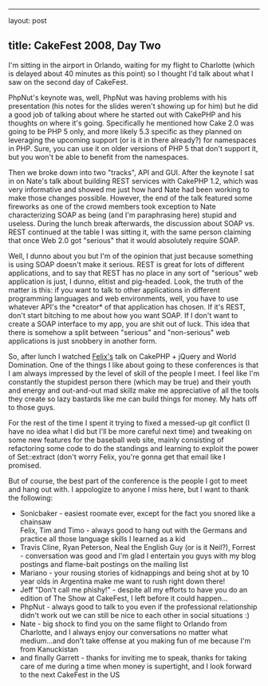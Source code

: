<hr />

<p>layout: post</p>

<h2>title: CakeFest 2008, Day Two</h2>

<p>
I'm sitting in the airport in Orlando, waiting for my flight to Charlotte (which is delayed about 40 minutes as this point) so I thought I'd talk about what I saw on the second day of CakeFest.
</p>

<p>
PhpNut's keynote was, well, PhpNut was having problems with his presentation (his notes for the slides weren't showing up for him) but he did a good job of talking about where he started out with CakePHP and his thoughts on where it's going.  Specifically he mentioned how Cake 2.0 was going to be PHP 5 only, and more likely 5.3 specific as they planned on leveraging the upcoming support (or is it in there already?) for namespaces in PHP.  Sure, you can use it on older versions of PHP 5 that don't support it, but you won't be able to benefit from the namespaces.
</p>

<p>
Then we broke down into two "tracks", API and GUI.  After the keynote I sat in on Nate's talk about building REST services with CakePHP 1.2, which was very informative and showed me just how hard Nate had been working to make those changes possible.  However, the end of the talk featured some fireworks as one of the crowd members took exception to Nate characterizing SOAP as being (and I'm paraphrasing here) stupid and useless.  During the lunch break afterwards, the discussion about SOAP vs. REST continued at the table I was sitting it, with the same person claiming that once Web 2.0 got "serious" that it would absolutely require SOAP.
</p>

<p>
Well, I dunno about you but I'm of the opinion that just because something is using SOAP doesn't make it serious.  REST is great for lots of different applications, and to say that REST has no place in any sort of "serious" web application is just, I dunno, elitist and pig-headed.  Look, the truth of the matter is this:  if you want to talk to other applications in different programming languages and web environments, well, you have to use whatever API's the *creator* of that application has chosen.  If it's REST, don't start bitching to me about how you want SOAP.  If I don't want to create a SOAP interface to my app, you are shit out of luck.  This idea that there is somehow a split between  "serious" and "non-serious" web applications is just snobbery in another form.
</p>

<p>
So, after lunch I watched <a href="http://marcgrabanski.com>Marc Grabanski</a> talk about using jQuery in your web applications.  From my perspective, I think you can thank things like jQuery for making Javascript into a language that is now pretty much as easy to use as PHP.  When I Think about how I had to do things with Javascript even 3 years ago, tools like jQuery just make it so simple.
</p>
<p>
Following that, I watched <a href="http://www.thinkingphp.org">Felix's</a> talk on CakePHP + jQuery and World Domination.  One of the things I like about going to these conferences is that I am always impressed by the level of skill of the people I meet.  I feel like I'm constantly the stupidest person there (which may be true) and their youth and energy and out-and-out mad skillz make me appreciative of all the tools they create so lazy bastards like me can build things for money.  My hats off to those guys.
</p>
<p>
For the rest of the time I spent it trying to fixed a messed-up git conflict (I have no idea what I did but I'll be more careful next time) and tweaking on some new features for the baseball web site, mainly consisting of refactoring some code to do the standings and learning to exploit the power of Set::extract (don't worry Felix, you're gonna get that email like I promised.
</p>
<p>
But of course, the best part of the conference is the people I got to meet and hang out with.  I appologize to anyone I miss here, but I want to thank the following:
<ul>
<li>Sonicbaker - easiest roomate ever, except for the fact you snored like a chainsaw</li>
<il>Felix, Tim and Timo - always good to hang out with the Germans and practice all those language skills I learned as a kid
<li>Travis Cline, Ryan Peterson, Neal the English Guy (or is it Neil?), Forrest - conversation was good and I'm glad I entertain you guys with my blog postings and flame-bait postings on the mailing list</li>
<li>Mariano - your rousing stories of kidnappings and being shot at by 10 year olds in Argentina make me want to rush right down there!</li>
<li>Jeff "Don't call me phishy!" - despite all my efforts to have you do an edition of The Show at CakeFest, I left before it could happen...</li>
<li>PhpNut - always good to talk to you even if the professional relationship didn't work out we can still be nice to each other in social situations :)</li>
<li>Nate - big shock to find you on the same flight to Orlando from Charlotte, and I always enjoy our conversations no matter what medium...and don't take offense at you making fun of me because I'm from Kanuckistan</li>
<li>and finally Garrett - thanks for inviting me to speak, thanks for taking care of me during a time when money is supertight, and I look forward to the next CakeFest in the US</li>
</il></ul> </p>
